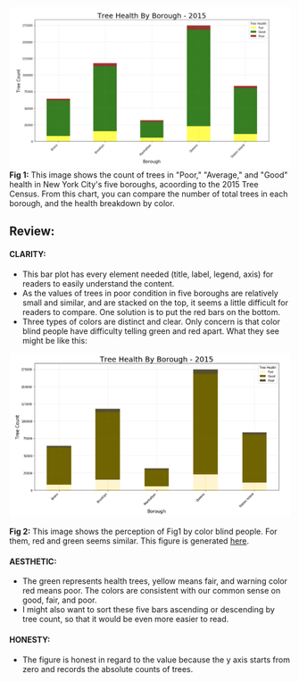 ![Alt text](figure/tree_health.png)
**Fig 1:** This image shows the count of trees in "Poor," "Average," and "Good" health in New York City's five boroughs, acoording to the 2015 Tree Census. From this chart, you can compare the number of total trees in each borough, and the health breakdown by color.

## Review:

#### CLARITY:
* This bar plot has every element needed (title, label, legend, axis) for readers to easily understand the content.
* As the values of trees in poor condition in five boroughs are relatively small and similar, and are stacked on the top, it seems a little difficult for readers to compare. One solution is to put the red bars on the bottom.
* Three types of colors are distinct and clear. Only concern is that color blind people have difficulty telling green and red apart. What they see might be like this:

![Alt text](figure/colorblind.png)

**Fig 2:** This image shows the perception of Fig1 by color blind people. For them, red and green seems similar. This figure is generated [here](http://www.color-blindness.com/coblis-color-blindness-simulator/).

#### AESTHETIC:
* The green represents health trees, yellow means fair, and warning color red means poor. The colors are consistent with our common sense on good, fair, and poor.
* I might also want to sort these five bars ascending or descending by tree count, so that it would be even more easier to read.

#### HONESTY:
* The figure is honest in regard to the value because the y axis starts from zero and records the absolute counts of trees.
